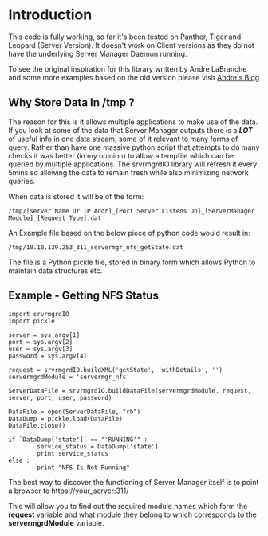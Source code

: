 # Introduction #

This code is fully working, so far it's been tested on Panther, Tiger and Leopard (Server Version). It doesn't work on Client versions as they do not have the underlying Server Manager Daemon running.

To see the original inspiration for this library written by Andre LaBranche and some more examples based on the old version please visit [Andre's Blog](http://www.dreness.com/blog/?p=38)


## Why Store Data In /tmp ? ##

The reason for this is it allows multiple applications to make use of the data. If you look at some of the data that Server Manager outputs there is a **_LOT_** of useful info in one data stream, some of it relevant to many forms of query. Rather than have one massive python script that attempts to do many checks it was better (in my opinion) to allow a tempfile which can be queried by multiple applications. The srvrmgrdIO library will refresh it every 5mins so allowing the data to remain fresh while also minimizing network queries.

When data is stored it will be of the form:
```
/tmp/[server Name Or IP Addr]_[Port Server Listens On]_[ServerManager Module]_[Request Type].dat
```

An Example file based on the below piece of python code would result in:
```
/tmp/10.10.139.253_311_servermgr_nfs_getState.dat
```

The file is a Python pickle file, stored in binary form which allows Python to maintain data structures etc.

## Example - Getting NFS Status ##

```
import srvrmgrdIO
import pickle

server = sys.argv[1]
port = sys.argv[2]
user = sys.argv[3]
password = sys.argv[4]

request = srvrmgrdIO.buildXML('getState', 'withDetails', '')
servermgrdModule = 'servermgr_nfs'

ServerDataFile = srvrmgrdIO.buildDataFile(servermgrdModule, request, server, port, user, password)

DataFile = open(ServerDataFile, "rb")
DataDump = pickle.load(DataFile)
DataFile.close()

if `DataDump['state']` == "'RUNNING'" :
        service_status = DataDump['state']
        print service_status
else :
        print "NFS Is Not Running"

```

The best way to discover the functioning of Server Manager itself is to point a browser to https://your_server:311/

This will allow you to find out the required module names which form the **request** variable and what module they belong to which corresponds to the **servermgrdModule** variable.